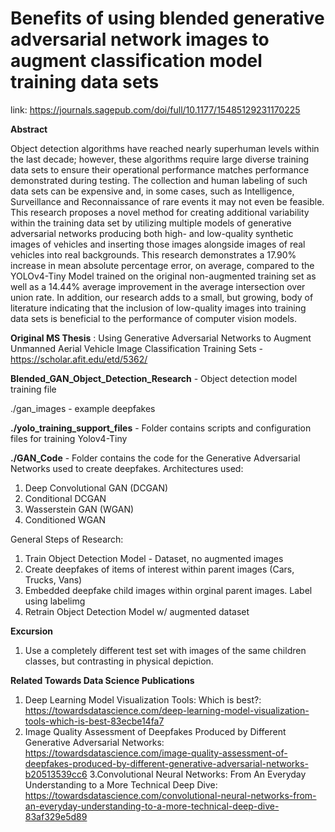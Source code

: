 # Benefits of using blended generative adversarial network images to augment classification model training data sets
link: https://journals.sagepub.com/doi/full/10.1177/15485129231170225

**Abstract**


Object detection algorithms have reached nearly superhuman levels within the last decade; however, these algorithms require large diverse training data sets to ensure their operational performance matches performance demonstrated during testing. The collection and human labeling of such data sets can be expensive and, in some cases, such as Intelligence, Surveillance and Reconnaissance of rare events it may not even be feasible. This research proposes a novel method for creating additional variability within the training data set by utilizing multiple models of generative adversarial networks producing both high- and low-quality synthetic images of vehicles and inserting those images alongside images of real vehicles into real backgrounds. This research demonstrates a 17.90% increase in mean absolute percentage error, on average, compared to the YOLOv4-Tiny Model trained on the original non-augmented training set as well as a 14.44% average improvement in the average intersection over union rate. In addition, our research adds to a small, but growing, body of literature indicating that the inclusion of low-quality images into training data sets is beneficial to the performance of computer vision models.

**Original MS Thesis** : Using Generative Adversarial Networks to Augment Unmanned Aerial Vehicle Image Classification Training Sets - https://scholar.afit.edu/etd/5362/

**Blended_GAN_Object_Detection_Research** - Object detection model training file

./gan_images - example deepfakes

**./yolo_training_support_files** - Folder contains scripts and configuration files for training Yolov4-Tiny

**./GAN_Code** - Folder contains the code for the Generative Adversarial Networks used to create deepfakes. 
Architectures used:
1. Deep Convolutional GAN (DCGAN)
2. Conditional DCGAN
3. Wasserstein GAN (WGAN)
4. Conditioned WGAN

General Steps of Research:
1. Train Object Detection Model - Dataset, no augmented images
2. Create deepfakes of items of interest within parent images (Cars, Trucks, Vans)
3. Embedded deepfake child images within orginal parent images. Label using labelimg
4. Retrain Object Detection Model w/ augmented dataset

**Excursion**
1. Use a completely different test set with images of the same  children classes, but contrasting in physical depiction. 

**Related Towards Data Science Publications**
1. Deep Learning Model Visualization Tools: Which is best?: https://towardsdatascience.com/deep-learning-model-visualization-tools-which-is-best-83ecbe14fa7
2. Image Quality Assessment of Deepfakes Produced by Different Generative Adversarial Networks: https://towardsdatascience.com/image-quality-assessment-of-deepfakes-produced-by-different-generative-adversarial-networks-b20513539cc6
3.Convolutional Neural Networks: From An Everyday Understanding to a More Technical Deep Dive: https://towardsdatascience.com/convolutional-neural-networks-from-an-everyday-understanding-to-a-more-technical-deep-dive-83af329e5d89
